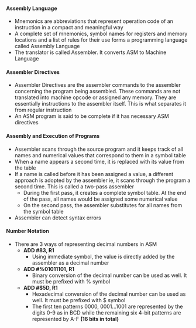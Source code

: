 #### Assembly Language 
* Mnemonics are abbreviations that represent operation code of an instruction in a compact and meaningful way
* A complete set of mnemonics, symbol names for registers and memory locations and a list of rules for their use forms a programming language called Assembly Language 
* The translator is called Assembler. It converts ASM to Machine Language

#### Assembler Directives 
* Assembler Directives are the assembler commands to the assembler concerning the program being assembled. These commands are not translated into machine opcode or assigned any memory. They are essentially instructions to the assembler itself. This is what separates it from regular instruction 
* An ASM program is said to be complete if it has necessary ASM directives 

#### Assembly and Execution of Programs
* Assembler scans through the source program and it keeps track of all names and numerical values that correspond to them in a symbol table
* When a name appears a second time, it is replaced with its value from the table
* If a name is called before it has been assigned a value, a different approach is adopted by the assembler ie, it scans through the program a second time. This is called a two-pass assembler 
	* During the first pass, it creates a complete symbol table. At the end of the pass, all names would be assigned some numerical value
	* On the second pass, the assembler substitutes for all names from the symbol table
* Assembler can detect syntax errors

#### Number Notation
* There are 3 ways of representing decimal numbers in ASM
	* **ADD #83, R1**
		* Using immediate symbol, the value is directly added by the assembler as a decimal number
	* **ADD #%01011101, R1**
		* Binary conversion of the decimal number can be used as well. It must be prefixed with % symbol
	* **ADD #$5D, R1**
		* Hexadecimal conversion of the decimal number can be used as well. It must be prefixed with $ symbol
		* The first ten patterns 0000, 0001...1001 are represented by the digits 0-9 as in BCD while the remaining six 4-bit patterns are represented by A-F **(16 bits in total)**
